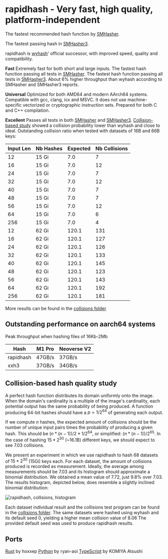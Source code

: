 rapidhash - Very fast, high quality, platform-independent
====

The fastest recommended hash function by [SMHasher](https://github.com/rurban/smhasher?tab=readme-ov-file#summary).

The fastest passing hash in [SMHasher3](https://gitlab.com/fwojcik/smhasher3/-/blob/main/results/README.md#passing-hashes).

rapidhash is [wyhash](https://github.com/wangyi-fudan/wyhash)' official successor, with improved speed, quality and compatibility.

**Fast**
Extremely fast for both short and large inputs.
The fastest hash function passing all tests in [SMHasher](https://github.com/rurban/smhasher?tab=readme-ov-file#smhasher).
The fastest hash function passing all tests in [SMHasher3](https://gitlab.com/fwojcik/smhasher3/-/blob/main/results/README.md#passing-hashes).
About 6% higher throughput than wyhash according to SMHasher and SMHasher3 reports.

**Universal**
Optimized for both AMD64 and modern AArch64 systems.
Compatible with gcc, clang, icx and MSVC.
It does not use machine-specific vectorized or cryptographic instruction sets.
Prepared for both C and C++ compilation.

**Excellent**
Passes all tests in both [SMHasher](https://github.com/rurban/smhasher/blob/master/doc/rapidhash.txt) and [SMHasher3](https://gitlab.com/fwojcik/smhasher3/-/blob/main/results/raw/rapidhash.txt).
[Collision-based study](https://github.com/Nicoshev/rapidhash/tree/master?tab=readme-ov-file#collision-based-hash-quality-study) showed a collision probability lower than wyhash and close to ideal.
Outstanding collision ratio when tested with datasets of 16B and 66B keys:

| Input Len | Nb Hashes | Expected | Nb Collisions |
| --- | ---   | ---   | --- |
| 12  | 15 Gi |   7.0 |   7 |
| 16  | 15 Gi |   7.0 |  12 |
| 24  | 15 Gi |   7.0 |   7 |
| 32  | 15 Gi |   7.0 |  12 |
| 40  | 15 Gi |   7.0 |   7 |
| 48  | 15 Gi |   7.0 |   7 |
| 56  | 15 Gi |   7.0 |  12 |
| 64  | 15 Gi |   7.0 |   6 |
| 256 | 15 Gi |   7.0 |   4 |
| 12  | 62 Gi | 120.1 | 131 |
| 16  | 62 Gi | 120.1 | 127 |
| 24  | 62 Gi | 120.1 | 126 |
| 32  | 62 Gi | 120.1 | 133 |
| 40  | 62 Gi | 120.1 | 145 |
| 48  | 62 Gi | 120.1 | 123 |
| 56  | 62 Gi | 120.1 | 143 |
| 64  | 62 Gi | 120.1 | 192 |
| 256 | 62 Gi | 120.1 | 181 |

More results can be found in the [collisions folder](https://github.com/Nicoshev/rapidhash/tree/master/collisions)

Outstanding performance on aarch64 systems
-------------------------

Peak throughput when hashing files of 16Kb-2Mb

| Hash      | M1 Pro | Neoverse V2 |
| ---       | ---    | ---         |
| rapidhash | 47GB/s | 37GB/s      |
| xxh3      | 37GB/s | 34GB/s      |

Collision-based hash quality study
-------------------------

A perfect hash function distributes its domain uniformly onto the image.
When the domain's cardinality is a multiple of the image's cardinality, each potential output has the same probability of being produced.
A function producing 64-bit hashes should have a $p=1/2^{64}$ of generating each output.

If we compute $n$ hashes, the expected amount of collisions should be the number of unique input pairs times the probability of producing a given hash.
This should be $(n*(n-1))/2 * 1/2^{64}$, or simplified: $(n*(n-1))/2^{65}$.
In the case of hashing $15*2^{30}$ (~16.1B) different keys, we should expect to see $7.03$ collisions.

We present an experiment in which we use rapidhash to hash $68$ datasets of $15*2^{30}$ (15Gi) keys each.
For each dataset, the amount of collisions produced is recorded as measurement.
Ideally, the average among measurements should be $7.03$ and its histogram should approximate a binomial distribution.
We obtained a mean value of $7.72$, just $9.8$% over $7.03$.
The results histogram, depicted below, does resemble a slightly inclined binomial distribution:

![rapidhash, collisions, histogram](https://github.com/Nicoshev/rapidhash/assets/127915393/fc4c7c76-69b3-4d68-908b-f3e8723a32bb)

Each dataset individual result and the collisions test program can be found in the [collisions folder](https://github.com/Nicoshev/rapidhash/tree/master/collisions).
The same datasets were hashed using wyhash and its default seed $0$, yielding a higher mean collision value of $8.06$
The provided default seed was used to produce rapidhash results.

Ports
-------------------------
[Rust](https://github.com/hoxxep/rapidhash) by hoxxep
[Python](https://github.com/ryan-aoi/rapidhash) by ryan-aoi
[TypeScript](https://github.com/komiya-atsushi/rapidhash-js) by KOMIYA Atsushi
